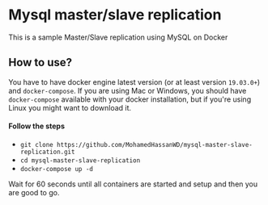 # Mysql master/slave replication

This is a sample Master/Slave replication using MySQL on Docker

## How to use?
You have to have docker engine latest version (or at least version `19.03.0+`) and `docker-compose`. If you are using Mac or Windows, you should have `docker-compose` available with your docker installation, but if you're using Linux you might want to download it.

#### Follow the steps

- `git clone https://github.com/MohamedHassanWD/mysql-master-slave-replication.git`
- `cd mysql-master-slave-replication`
- `docker-compose up -d`

Wait for 60 seconds until all containers are started and setup and then you are good to go.